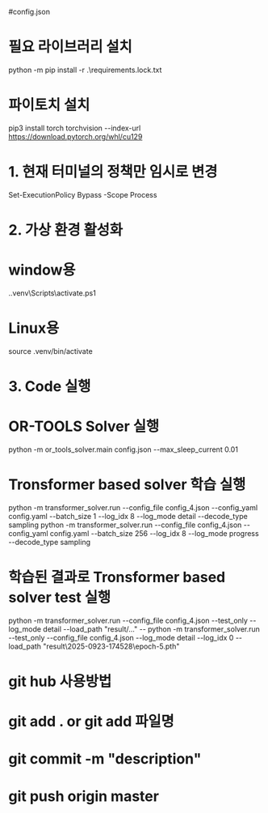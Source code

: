 #config.json

# 필요 라이브러리 설치
python -m pip install -r .\requirements.lock.txt

# 파이토치 설치 
pip3 install torch torchvision --index-url https://download.pytorch.org/whl/cu129

# 1. 현재 터미널의 정책만 임시로 변경
Set-ExecutionPolicy Bypass -Scope Process

# 2. 가상 환경 활성화
# window용 
.\.venv\Scripts\activate.ps1
# Linux용 
source .venv/bin/activate


# 3. Code 실행
# OR-TOOLS Solver 실행
python -m or_tools_solver.main config.json --max_sleep_current 0.01
# Tronsformer based solver 학습 실행
python -m transformer_solver.run --config_file config_4.json --config_yaml config.yaml --batch_size 1 --log_idx 8 --log_mode detail --decode_type sampling
python -m transformer_solver.run --config_file config_4.json --config_yaml config.yaml --batch_size 256 --log_idx 8 --log_mode progress  --decode_type sampling     
# 학습된 결과로 Tronsformer based solver test 실행
python -m transformer_solver.run --config_file config_4.json --test_only --log_mode detail --load_path "result/..." --
python -m transformer_solver.run --test_only --config_file config_4.json --log_mode detail --log_idx 0 --load_path "result\2025-0923-174528\epoch-5.pth"     




# git hub 사용방법
# git add . or git add 파일명
# git commit -m "description"
# git push origin master